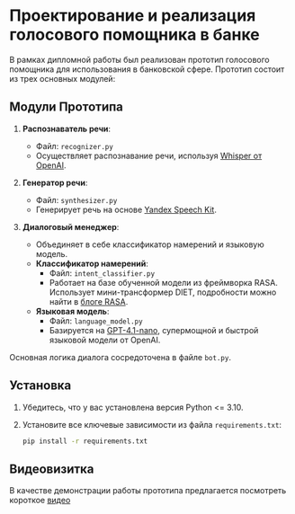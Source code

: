 # Проектирование и реализация голосового помощника в банке

В рамках дипломной работы был реализован прототип голосового помощника для использования в банковской сфере. Прототип состоит из трех основных модулей:

## Модули Прототипа

1. **Распознаватель речи**: 
   - Файл: `recognizer.py`
   - Осуществляет распознавание речи, используя [Whisper от OpenAI](https://openai.com/index/whisper/).

2. **Генератор речи**:
   - Файл: `synthesizer.py`
   - Генерирует речь на основе [Yandex Speech Kit](https://yandex.cloud/ru/docs/speechkit/).

3. **Диалоговый менеджер**:
   - Объединяет в себе классификатор намерений и языковую модель.
   - **Классификатор намерений**:
     - Файл: `intent_classifier.py`
     - Работает на базе обученной модели из фреймворка RASA. Использует мини-трансформер DIET, подробности можно найти в [блоге RASA](https://rasa.com/blog/introducing-dual-intent-and-entity-transformer-diet-state-of-the-art-performance-on-a-lightweight-architecture/).
   - **Языковая модель**:
     - Файл: `language_model.py`
     - Базируется на [GPT-4.1-nano](https://openai.com/index/gpt-4-1/), супермощной и быстрой языковой модели от OpenAI.

Основная логика диалога сосредоточена в файле `bot.py`.

## Установка

1. Убедитесь, что у вас установлена версия Python <= 3.10.
2. Установите все ключевые зависимости из файла `requirements.txt`:

   ```bash
   pip install -r requirements.txt

## Видеовизитка
В качестве демонстрации работы прототипа предлагается посмотреть короткое [видео](https://drive.google.com/drive/folders/15qvbHR7ujIeWmxH_ENl8Sg1VOP3g1uXt?usp=sharing) 